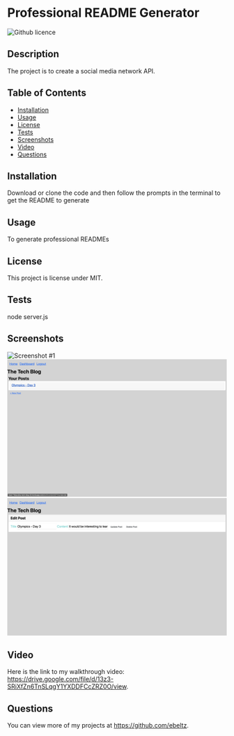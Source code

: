 # Professional README Generator
  ![Github licence](http://img.shields.io/badge/license-MIT-blue.svg)
  
  ## Description 
  The project is to create a social media network API.

  ## Table of Contents
  * [Installation](#installation)
  * [Usage](#usage)
  * [License](render)
  * [Tests](#tests)
  * [Screenshots](#screenshots)
  * [Video](#video)
  * [Questions](#questions)
  
  ## Installation 
  Download or clone the code and then follow the prompts in the terminal to get the README to generate

  ## Usage 
  To generate professional READMEs

  ## License
  This project is license under MIT.

  ## Tests
  node server.js

  ## Screenshots
  ![Screenshot #1](https://github.com/ebeltz/social-media-network-api/blob/main/public/images/screenshot1.png)
  ![Screenshot #2](https://github.com/ebeltz/my-tech-blog/blob/main/public/images/screenshot2.png)
  ![Screenshot #3](https://github.com/ebeltz/my-tech-blog/blob/main/public/images/screenshot3.png)

  ## Video
  Here is the link to my walkthrough video: https://drive.google.com/file/d/13z3-SRiXfZn6TnSLqgY1YXDDFCcZRZ0O/view.

  ## Questions
  You can view more of my projects at https://github.com/ebeltz.
